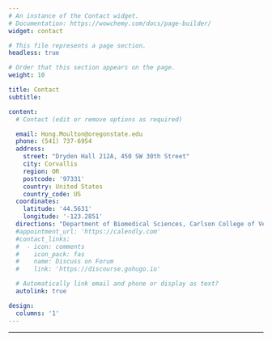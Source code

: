 ```yaml
---
# An instance of the Contact widget.
# Documentation: https://wowchemy.com/docs/page-builder/
widget: contact

# This file represents a page section.
headless: true

# Order that this section appears on the page.
weight: 10

title: Contact
subtitle:

content:
  # Contact (edit or remove options as required)

  email: Hong.Moulton@oregonstate.edu
  phone: (541) 737-6954
  address:
    street: "Dryden Hall 212A, 450 SW 30th Street"
    city: Corvallis
    region: OR
    postcode: '97331'
    country: United States
    country_code: US
  coordinates:
    latitude: '44.5631'
    longitude: '-123.2851'
  directions: "Department of Biomedical Sciences, Carlson College of Veterinary Medicine, Oregon State University"
  #appointment_url: 'https://calendly.com'
  #contact_links:
  #  - icon: comments
  #    icon_pack: fas
  #    name: Discuss on Forum
  #    link: 'https://discourse.gohugo.io'

  # Automatically link email and phone or display as text?
  autolink: true

design:
  columns: '1'
---
```

___
